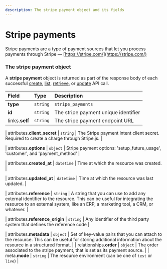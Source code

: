 ```yaml
---
description: The stripe payment object and its fields
---
```


# Stripe payments

Stripe payments are a type of payment sources that let you process payments through Stripe — [https://stripe.com/](https://stripe.com/)


### The stripe payment object

A **stripe payment** object is returned as part of the response body of each successful
[create](https://docs.commercelayer.io/api/resources/stripe_payments/create_stripe_payment),
[list](https://docs.commercelayer.io/api/resources/stripe_payments/list_stripe_payments),
[retrieve](https://docs.commercelayer.io/api/resources/stripe_payments/retrieve_stripe_payment),
or [update](https://docs.commercelayer.io/api/resources/stripe_payments/update_stripe_payment) API call.

| Field | Type | Description |
| :--- | :--- | :--- |
| **type** | `string` | `stripe_payments` |
| **id** | `string` | The stripe payment unique identifier |
| links.**self** | `string` | The stripe payment endpoint URL |

| attributes.**client\_secret** | `string` | The Stripe payment intent client secret. Required to create a charge through Stripe.js. |

| attributes.**options** | `object` | Stripe payment options: 'setup_future_usage', 'customer', and 'payment_method' |

| attributes.**created\_at** | `datetime` | Time at which the resource was created. |

| attributes.**updated\_at** | `datetime` | Time at which the resource was last updated. |

| attributes.**reference** | `string` | A string that you can use to add any external identifier to the resource. This can be useful for integrating the resource to an external system, like an ERP, a marketing tool, a CRM, or whatever. |

| attributes.**reference\_origin** | `string` | Any identifier of the third party system that defines the reference code |

| attributes.**metadata** | `object` | Set of key-value pairs that you can attach to the resource. This can be useful for storing additional information about the resource in a structured format. |
| relationships.**order** | `object` | The order associated to the stripe payment, that is set as its payment source. |
| meta.**mode** | `string` | The resource environment \(can be one of `test` or `live`\) |

